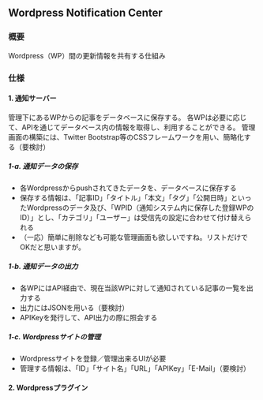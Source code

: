 ## Wordpress Notification Center

### 概要

Wordpress（WP）間の更新情報を共有する仕組み

### 仕様

#### 1. 通知サーバー

管理下にあるWPからの記事をデータベースに保存する。
各WPは必要に応じて、APIを通じてデータベース内の情報を取得し、利用することができる。
管理画面の構築には、Twitter Bootstrap等のCSSフレームワークを用い、簡略化する（要検討）

##### 1-a. 通知データの保存

- 各Wordpressからpushされてきたデータを、データベースに保存する
- 保存する情報は、「記事ID」「タイトル」「本文」「タグ」「公開日時」といったWordpressのデータ及び、「WPID（通知システム内に保存した登録WPのID）」とし、「カテゴリ」「ユーザー」は受信先の設定に合わせて付け替えられる
- （一応）簡単に削除なども可能な管理画面も欲しいですね。リストだけでOKだと思いますが。

##### 1-b. 通知データの出力

- 各WPにはAPI経由で、現在当該WPに対して通知されている記事の一覧を出力する
- 出力にはJSONを用いる（要検討）
- APIKeyを発行して、API出力の際に照会する

##### 1-c. Wordpressサイトの管理

- Wordpressサイトを登録／管理出来るUIが必要
- 管理する情報は、「ID」「サイト名」「URL」「APIKey」「E-Mail」（要検討）

#### 2. Wordpressプラグイン

